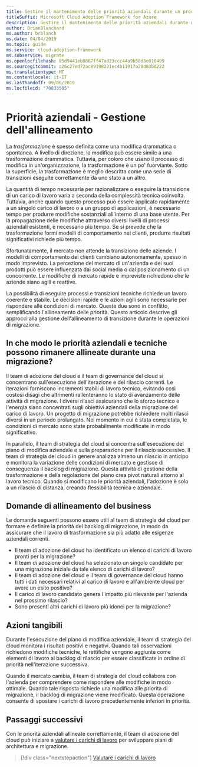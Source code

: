 ```yaml
---
title: Gestire il mantenimento delle priorità aziendali durante un processo di trasformazione a lungo termine
titleSuffix: Microsoft Cloud Adoption Framework for Azure
description: Gestire il mantenimento delle priorità aziendali durante un processo di trasformazione a lungo termine.
author: BrianBlanchard
ms.author: brblanch
ms.date: 04/04/2019
ms.topic: guide
ms.service: cloud-adoption-framework
ms.subservice: migrate
ms.openlocfilehash: 05d9441eb8867ff47ad23ccc44a9b58d8e010499
ms.sourcegitcommit: a26c27ed72ac89198231ec4b11917a20d03bd222
ms.translationtype: MT
ms.contentlocale: it-IT
ms.lasthandoff: 09/06/2019
ms.locfileid: "70833505"
---
```

# <a name="business-priorities---maintaining-alignment"></a>Priorità aziendali - Gestione dell'allineamento

La *trasformazione* è spesso definita come una modifica drammatica o spontanea. A livello di direzione, la modifica può essere simile a una trasformazione drammatica. Tuttavia, per coloro che usano il processo di modifica in un'organizzazione, la trasformazione è un po' fuorviante. Sotto la superficie, la trasformazione è meglio descritta come una serie di transizioni eseguite correttamente da uno stato a un altro.

La quantità di tempo necessaria per razionalizzare o eseguire la transizione di un carico di lavoro varia a seconda della complessità tecnica coinvolta. Tuttavia, anche quando questo processo può essere applicato rapidamente a un singolo carico di lavoro o a un gruppo di applicazioni, è necessario tempo per produrre modifiche sostanziali all'interno di una base utente. Per la propagazione delle modifiche attraverso diversi livelli di processi aziendali esistenti, è necessario più tempo. Se si prevede che la trasformazione formi modelli di comportamento nei clienti, produrre risultati significativi richiede più tempo.

Sfortunatamente, il mercato non attende la transizione delle aziende. I modelli di comportamento dei clienti cambiano autonomamente, spesso in modo imprevisto. La percezione del mercato di un'azienda e dei suoi prodotti può essere influenzata dai social media o dal posizionamento di un concorrente. Le modifiche di mercato rapide e impreviste richiedono che le aziende siano agili e reattive.

La possibilità di eseguire processi e transizioni tecniche richiede un lavoro coerente e stabile. Le decisioni rapide e le azioni agili sono necessarie per rispondere alle condizioni di mercato. Queste due sono in conflitto, semplificando l'allineamento delle priorità. Questo articolo descrive gli approcci alla gestione dell'allineamento di transizione durante le operazioni di migrazione.

<!-- markdownlint-disable MD026 -->

## <a name="how-can-business-and-technical-priorities-stay-aligned-during-a-migration"></a>In che modo le priorità aziendali e tecniche possono rimanere allineate durante una migrazione?

Il team di adozione del cloud e il team di governance del cloud si concentrano sull'esecuzione dell'iterazione e del rilascio correnti. Le iterazioni forniscono incrementi stabili di lavoro tecnico, evitando così costosi disagi che altrimenti rallenteranno lo stato di avanzamento delle attività di migrazione. I diversi rilasci assicurano che lo sforzo tecnico e l'energia siano concentrati sugli obiettivi aziendali della migrazione del carico di lavoro. Un progetto di migrazione potrebbe richiedere molti rilasci diversi in un periodo prolungato. Nel momento in cui è stata completata, le condizioni di mercato sono state probabilmente modificate in modo significativo.

In parallelo, il team di strategia del cloud si concentra sull'esecuzione del piano di modifica aziendale e sulla preparazione per il rilascio successivo. Il team di strategia del cloud in genere analizza almeno un rilascio in anticipo e monitora la variazione delle condizioni di mercato e gestisce di conseguenza il backlog di migrazione. Questa attività di gestione della trasformazione e della regolazione del piano crea pivot naturali attorno al lavoro tecnico. Quando si modificano le priorità aziendali, l'adozione è solo a un rilascio di distanza, creando flessibilità tecnica e aziendale.

## <a name="business-alignment-questions"></a>Domande di allineamento del business

Le domande seguenti possono essere utili al team di strategia del cloud per formare e definire la priorità del backlog di migrazione, in modo da assicurare che il lavoro di trasformazione sia più adatto alle esigenze aziendali correnti.

- Il team di adozione del cloud ha identificato un elenco di carichi di lavoro pronti per la migrazione?
- Il team di adozione del cloud ha selezionato un singolo candidato per una migrazione iniziale da tale elenco di carichi di lavoro?
- Il team di adozione del cloud e il team di governance del cloud hanno tutti i dati necessari relativi al carico di lavoro e all'ambiente cloud per avere un esito positivo?
- Il carico di lavoro candidato genera l'impatto più rilevante per l'azienda nel prossimo rilascio?
- Sono presenti altri carichi di lavoro più idonei per la migrazione?

## <a name="tangible-actions"></a>Azioni tangibili

Durante l'esecuzione del piano di modifica aziendale, il team di strategia del cloud monitora i risultati positivi e negativi. Quando tali osservazioni richiedono modifiche tecniche, le rettifiche vengono aggiunte come elementi di lavoro al backlog di rilascio per essere classificate in ordine di priorità nell'iterazione successiva.

Quando il mercato cambia, il team di strategia del cloud collabora con l'azienda per comprendere come rispondere alle modifiche in modo ottimale. Quando tale risposta richiede una modifica alle priorità di migrazione, il backlog di migrazione viene modificato. Questa operazione consente di spostare i carichi di lavoro precedentemente inferiori in priorità.

## <a name="next-steps"></a>Passaggi successivi

Con le priorità aziendali allineate correttamente, il team di adozione del cloud può iniziare a [valutare i carichi di lavoro](./evaluate.md) per sviluppare piani di architettura e migrazione.

> [!div class="nextstepaction"]
> [Valutare i carichi di lavoro](./evaluate.md)
